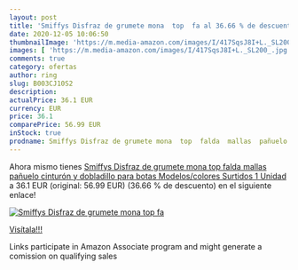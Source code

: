 ```yaml
---
layout: post
title: 'Smiffys Disfraz de grumete mona  top  fa al 36.66 % de descuento'
date: 2020-12-05 10:06:50
thumbnailImage: 'https://m.media-amazon.com/images/I/417SqsJ8I+L._SL200_.jpg'
images: [ 'https://m.media-amazon.com/images/I/417SqsJ8I+L._SL200_.jpg' ]
comments: true
category: ofertas
author: ring
slug: B003CJ10S2
description:
actualPrice: 36.1 EUR
currency: EUR
price: 36.1
comparePrice: 56.99 EUR
inStock: true
prodname: Smiffys Disfraz de grumete mona  top  falda  mallas  pañuelo  cinturón y dobladillo para botas   Modelos/colores Surtidos  1 Unidad
---
```


Ahora mismo tienes [Smiffys Disfraz de grumete mona  top  falda  mallas  pañuelo  cinturón y dobladillo para botas   Modelos/colores Surtidos  1 Unidad](https://www.amazon.es/dp/B003CJ10S2/?tag=tolees-21) a 36.1 EUR (original: 56.99 EUR) (36.66 %  de descuento) en el siguiente enlace!

[![Smiffys Disfraz de grumete mona  top  fa](https://m.media-amazon.com/images/I/417SqsJ8I+L._SL200_.jpg)](https://www.amazon.es/dp/B003CJ10S2/?tag=tolees-21)

[Visítala!!!](https://www.amazon.es/dp/B003CJ10S2/?tag=tolees-21)

Links participate in Amazon Associate program and might generate a comission on qualifying sales
